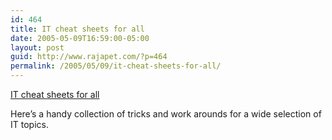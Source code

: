 ```yaml
---
id: 464
title: IT cheat sheets for all
date: 2005-05-09T16:59:00-05:00
layout: post
guid: http://www.rajapet.com/?p=464
permalink: /2005/05/09/it-cheat-sheets-for-all/
---
```

[IT cheat sheets for all](http://searchsmb.techtarget.com/general/0,295582,sid44_gci1076646,00.html)

Here&#8217;s a handy collection of tricks and work arounds for a wide selection of IT topics.